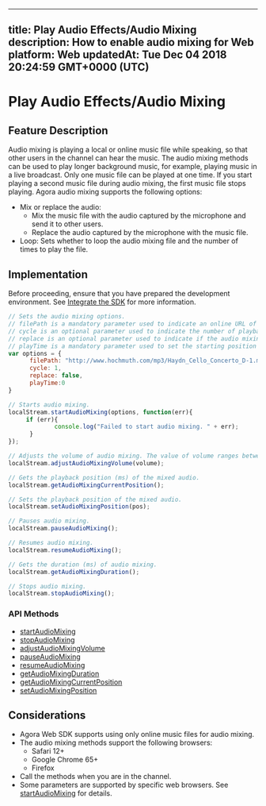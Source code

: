 
---
title: Play Audio Effects/Audio Mixing
description: How to enable audio mixing for Web
platform: Web
updatedAt: Tue Dec 04 2018 20:24:59 GMT+0000 (UTC)
---
# Play Audio Effects/Audio Mixing
## Feature Description

Audio mixing is playing a local or online music file while speaking, so that other users in the channel can hear the music. The audio mixing methods can be used to play longer background music, for example, playing music in a live broadcast. Only one music file can be played at one time. If you start playing a second music file during audio mixing, the first music file stops playing.
Agora audio mixing supports the following options:

- Mix or replace the audio: 
	- Mix the music file with the audio captured by the microphone and send it to other users.
	- Replace the audio captured by the microphone with the music file.
- Loop: Sets whether to loop the audio mixing file and the number of times to play the file.

## Implementation
Before proceeding, ensure that you have prepared the development environment. See [Integrate the SDK](../../en/Voice/web_prepare.md) for more information.

```javascript
// Sets the audio mixing options.
// filePath is a mandatory parameter used to indicate an online URL of the mixing audio.
// cycle is an optional parameter used to indicate the number of playback loops and it needs to be a positive integer. The web browser needs to be Google Chrome 65+.
// replace is an optional parameter used to indicate if the audio mixing replaces the original audio. 
// playTime is a mandatory parameter used to set the starting position of mixing audio playback. 0 means playing the mixing file from the beginning.
var options = {
      filePath: "http://www.hochmuth.com/mp3/Haydn_Cello_Concerto_D-1.mp3", 
      cycle: 1, 
      replace: false, 
      playTime:0 
}

// Starts audio mixing.
localStream.startAudioMixing(options, function(err){
     if (err){
             console.log("Failed to start audio mixing. " + err);
      }
});

// Adjusts the volume of audio mixing. The value of volume ranges between 1 and 100.
localStream.adjustAudioMixingVolume(volume);

// Gets the playback position (ms) of the mixed audio.
localStream.getAudioMixingCurrentPosition();

// Sets the playback position of the mixed audio.
localStream.setAudioMixingPosition(pos);

// Pauses audio mixing.
localStream.pauseAudioMixing();

// Resumes audio mixing.
localStream.resumeAudioMixing();

// Gets the duration (ms) of audio mixing. 
localStream.getAudioMixingDuration();

// Stops audio mixing.
localStream.stopAudioMixing();
```

### API Methods

- [startAudioMixing](https://docs.agora.io/en/Voice/API%20Reference/web/interfaces/agorartc.stream.html#startaudiomixing)
- [stopAudioMixing](https://docs.agora.io/en/Voice/API%20Reference/web/interfaces/agorartc.stream.html#stopaudiomixing)
- [adjustAudioMixingVolume](https://docs.agora.io/en/Voice/API%20Reference/web/interfaces/agorartc.stream.html#adjustaudiomixingvolume)
- [pauseAudioMixing](https://docs.agora.io/en/Voice/API%20Reference/web/interfaces/agorartc.stream.html#pauseaudiomixing)
- [resumeAudioMixing](https://docs.agora.io/en/Voice/API%20Reference/web/interfaces/agorartc.stream.html#resumeaudiomixing)
- [getAudioMixingDuration](https://docs.agora.io/en/Voice/API%20Reference/web/interfaces/agorartc.stream.html#getaudiomixingduration)
- [getAudioMixingCurrentPosition](https://docs.agora.io/en/Voice/API%20Reference/web/interfaces/agorartc.stream.html#getaudiomixingcurrentposition)
- [setAudioMixingPosition](https://docs.agora.io/en/Voice/API%20Reference/web/interfaces/agorartc.stream.html#setaudiomixingposition)

## Considerations

- Agora Web SDK supports using only online music files for audio mixing.
- The audio mixing methods support the following browsers:
  - Safari 12+
  - Google Chrome 65+
  - Firefox
- Call the methods when you are in the channel.
- Some parameters are supported by specific web browsers. See [startAudioMixing](https://docs.agora.io/en/Voice/API%20Reference/web/interfaces/agorartc.stream.html#startaudiomixing) for details.
